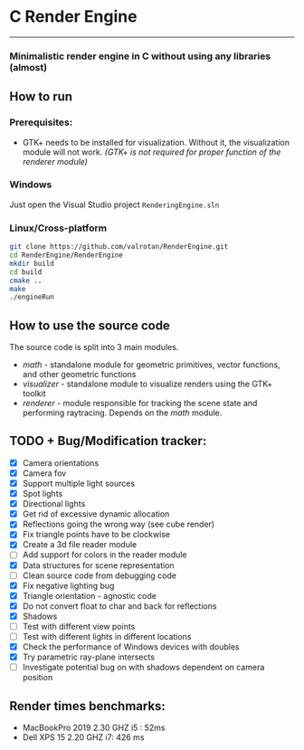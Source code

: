 # C Render Engine
---

### Minimalistic render engine in C without using any libraries (almost)

## How to run
### Prerequisites:
- GTK+ needs to be installed for visualization. Without it, the visualization module will not work.
*(GTK+ is not required for proper function of the renderer module)*
### Windows
Just open the Visual Studio project `RenderingEngine.sln`

### Linux/Cross-platform
```bash
git clone https://github.com/valrotan/RenderEngine.git
cd RenderEngine/RenderEngine
mkdir build
cd build
cmake ..
make
./engineRun
```

## How to use the source code
The source code is split into 3 main modules.
- *math* - standalone module for geometric primitives, vector functions, and other geometric functions
- *visualizer* - standalone module to visualize renders using the GTK+ toolkit
- *renderer* - module responsible for tracking the scene state and performing raytracing. Depends on the *math* module.


## TODO + Bug/Modification tracker:
- [x] Camera orientations
- [x] Camera fov
- [x] Support multiple light sources
- [x] Spot lights
- [x] Directional lights
- [x] Get rid of excessive dynamic allocation
- [x] Reflections going the wrong way (see cube render)
- [x] Fix triangle points have to be clockwise
- [x] Create a 3d file reader module
- [ ] Add support for colors in the reader module
- [x] Data structures for scene representation
- [ ] Clean source code from debugging code
- [x] Fix negative lighting bug
- [x] Triangle orientation - agnostic code
- [x] Do not convert float to char and back for reflections
- [x] Shadows
- [ ] Test with different view points
- [ ] Test with different lights in different locations
- [x] Check the performance of Windows devices with doubles
- [x] Try parametric ray-plane intersects
- [ ] Investigate potential bug on with shadows dependent on camera position

## Render times benchmarks:
- MacBookPro 2019 2.30 GHZ i5 : 52ms
- Dell XPS 15 2.20 GHZ i7: 426 ms
